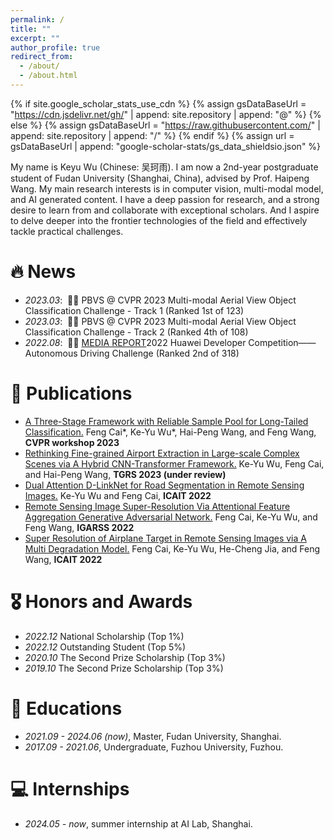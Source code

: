 ```yaml
---
permalink: /
title: ""
excerpt: ""
author_profile: true
redirect_from: 
  - /about/
  - /about.html
---
```


{% if site.google_scholar_stats_use_cdn %}
{% assign gsDataBaseUrl = "https://cdn.jsdelivr.net/gh/" | append: site.repository | append: "@" %}
{% else %}
{% assign gsDataBaseUrl = "https://raw.githubusercontent.com/" | append: site.repository | append: "/" %}
{% endif %}
{% assign url = gsDataBaseUrl | append: "google-scholar-stats/gs_data_shieldsio.json" %}

<span class='anchor' id='about-me'></span>

My name is Keyu Wu (Chinese: 吴珂雨). I am now a 2nd-year postgraduate student of Fudan University (Shanghai, China), advised by Prof. Haipeng Wang. My main research interests is in computer vision, multi-modal model, and AI generated content. I have a deep passion for research, and a strong desire to learn from and collaborate with exceptional scholars. And I aspire to delve deeper into the frontier technologies of the field and effectively tackle practical challenges. 


# 🔥 News
- *2023.03*: &nbsp;🎉🎉 PBVS @ CVPR 2023 Multi-modal Aerial View Object Classification Challenge - Track 1 (Ranked 1st of 123)
- *2023.03*: &nbsp;🎉🎉 PBVS @ CVPR 2023 Multi-modal Aerial View Object Classification Challenge - Track 2 (Ranked 4th of 108)
- *2022.08*: &nbsp;🎉🎉 [MEDIA REPORT](https://mp.weixin.qq.com/s/Hc_G3Nfvb_J290zd81l5Hg)2022 Huawei Developer Competition——Autonomous Driving Challenge (Ranked 2nd of 318)

# 📝 Publications 

- [A Three-Stage Framework with Reliable Sample Pool for Long-Tailed Classification.](https://scholar.google.com/citations?user=Z0crt0oAAAAJ) Feng Cai\*, Ke-Yu Wu\*, Hai-Peng Wang, and Feng Wang, **CVPR workshop 2023**
- [Rethinking Fine-grained Airport Extraction in Large-scale Complex Scenes via A Hybrid CNN-Transformer Framework.](https://scholar.google.com/citations?user=Z0crt0oAAAAJ) Ke-Yu Wu, Feng Cai, and Hai-Peng Wang, **TGRS 2023 (under review)**
- [Dual Attention D-LinkNet for Road Segmentation in Remote Sensing Images.](https://scholar.google.com/citations?user=Z0crt0oAAAAJ) Ke-Yu Wu and Feng Cai, **ICAIT 2022**
- [Remote Sensing Image Super-Resolution Via Attentional Feature Aggregation Generative Adversarial Network.](https://scholar.google.com/citations?user=Z0crt0oAAAAJ) Feng Cai, Ke-Yu Wu, and Feng Wang, **IGARSS 2022**
- [Super Resolution of Airplane Target in Remote Sensing Images via A Multi Degradation Model.](https://scholar.google.com/citations?user=Z0crt0oAAAAJ) Feng Cai, Ke-Yu Wu, He-Cheng Jia, and Feng Wang, **ICAIT 2022**

# 🎖 Honors and Awards
- *2022.12* National Scholarship (Top 1%)
- *2022.12* Outstanding Student (Top 5%)
- *2020.10* The Second Prize Scholarship (Top 3%)
- *2019.10* The Second Prize Scholarship (Top 3%)

# 📖 Educations
- *2021.09 - 2024.06 (now)*, Master, Fudan University, Shanghai. 
- *2017.09 - 2021.06*, Undergraduate, Fuzhou University, Fuzhou. 

# 💻 Internships
- *2024.05 - now*, summer internship at AI Lab, Shanghai.
